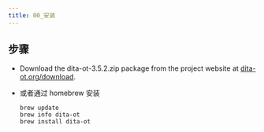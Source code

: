 ```yaml
---
title: 00_安装
---
```

## 步骤

- Download the dita-ot-3.5.2.zip package from the project website at [dita-ot.org/download](https://www.dita-ot.org/download).

- 或者通过 homebrew 安装

  ```
  brew update
  brew info dita-ot
  brew install dita-ot
  ```
